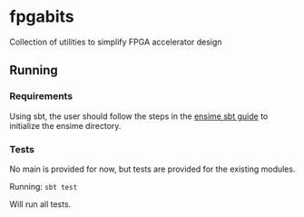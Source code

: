 # fpgabits
Collection of utilities to simplify FPGA accelerator design

## Running

### Requirements

Using sbt, the user should follow the steps in the
[ensime sbt guide](http://ensime.github.io/build_tools/sbt/) to initialize the ensime directory.


### Tests

No main is provided for now, but tests are provided for the existing modules.

Running:
`sbt test`

Will run all tests.




